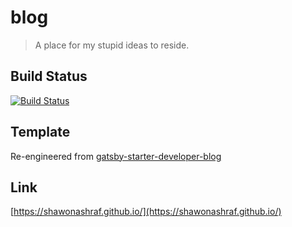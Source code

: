 # blog
> A place for my stupid ideas to reside.

## Build Status
[![Build Status](https://travis-ci.com/ShawonAshraf/new-blog.svg?token=fM9Y88X1UT1dcnK5gNeE&branch=master)](https://travis-ci.com/ShawonAshraf/new-blog)

## Template
Re-engineered from [gatsby-starter-developer-blog](https://www.gatsbyjs.org/starters/lgcolella/gatsby-starter-developer-blog/)

## Link
[https://shawonashraf.github.io/](https://shawonashraf.github.io/)

